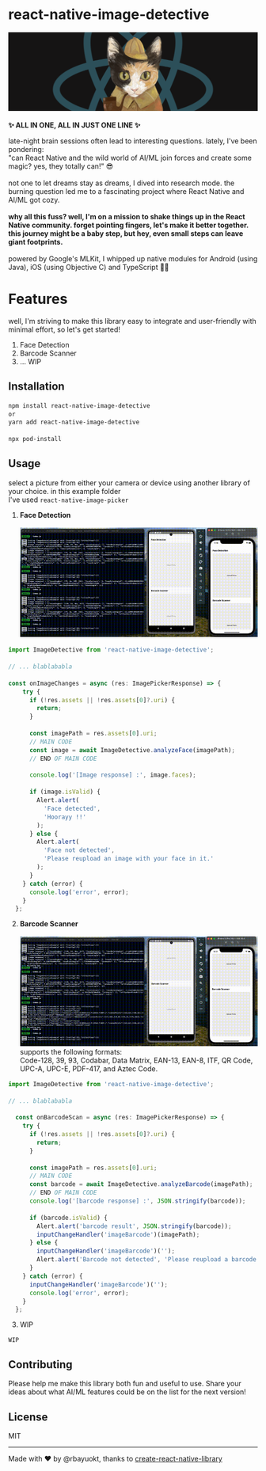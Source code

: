 # react-native-image-detective
![cover](https://github.com/rbayuokt/react-native-image-detective/blob/main/demo/cover.png?raw=true)<br/><br/>
<b>✨ ALL IN ONE, ALL IN JUST ONE LINE ✨</b>

late-night brain sessions often lead to interesting questions. lately, I've been pondering:<br />
"can React Native and the wild world of AI/ML join forces and create some magic? yes, they totally can!" 😎
<br /><br />
not one to let dreams stay as dreams, I dived into research mode. the burning question led me to a fascinating project where React Native and AI/ML got cozy.
<br /><br />
<b>why all this fuss? well, I'm on a mission to shake things up in the React Native community. forget pointing fingers, let's make it better together. this journey might be a baby step, but hey, even small steps can leave giant footprints.</b>
<br /><br />
powered by Google's MLKit, I whipped up native modules for Android (using Java), iOS (using Objective C) and TypeScript 🚀✨

# Features
well, I'm striving to make this library easy to integrate and user-friendly with minimal effort, so let's get started! <br />

1. Face Detection
2. Barcode Scanner
3. ... WIP

## Installation

```sh
npm install react-native-image-detective
or
yarn add react-native-image-detective

npx pod-install
```

## Usage 
select a picture from either your camera or device using another library of your choice. in this example folder<br />I've used `react-native-image-picker`

1. <b>Face Detection</b><br /><br/>
![face-detection-demo](https://github.com/rbayuokt/react-native-image-detective/blob/main/demo/facedetector.gif?raw=true)

```js
import ImageDetective from 'react-native-image-detective';

// ... blablababla

const onImageChanges = async (res: ImagePickerResponse) => {
    try {
      if (!res.assets || !res.assets[0]?.uri) {
        return;
      }

      const imagePath = res.assets[0].uri;
      // MAIN CODE
      const image = await ImageDetective.analyzeFace(imagePath);
      // END OF MAIN CODE

      console.log('[Image response] :', image.faces);

      if (image.isValid) {
        Alert.alert(
          'Face detected',
          'Hoorayy !!'
        );
      } else {
        Alert.alert(
          'Face not detected',
          'Please reupload an image with your face in it.'
        );
      }
    } catch (error) {
      console.log('error', error);
    }
  };
```
2. <b>Barcode Scanner</b><br/><br/>
![barcode-scanner-demo](https://github.com/rbayuokt/react-native-image-detective/blob/main/demo/barcode.gif?raw=true)<br />
supports the following formats: <br />Code-128, 39, 93, Codabar, Data Matrix, EAN-13, EAN-8, ITF, QR Code, UPC-A, UPC-E, PDF-417, and Aztec Code.

```js
import ImageDetective from 'react-native-image-detective';

// ... blablababla

  const onBarcodeScan = async (res: ImagePickerResponse) => {
    try {
      if (!res.assets || !res.assets[0]?.uri) {
        return;
      }

      const imagePath = res.assets[0].uri;
      // MAIN CODE
      const barcode = await ImageDetective.analyzeBarcode(imagePath);
      // END OF MAIN CODE
      console.log('[barcode response] :', JSON.stringify(barcode));

      if (barcode.isValid) {
        Alert.alert('barcode result', JSON.stringify(barcode));
        inputChangeHandler('imageBarcode')(imagePath);
      } else {
        inputChangeHandler('imageBarcode')('');
        Alert.alert('Barcode not detected', 'Please reupload a barcode in it.');
      }
    } catch (error) {
      inputChangeHandler('imageBarcode')('');
      console.log('error', error);
    }
  };
```

3. WIP
```
WIP
```

## Contributing
Please help me make this library both fun and useful to use. Share your ideas about what AI/ML features could be on the list for the next version!

## License

MIT

---

Made with ❤️ by @rbayuokt, thanks to [create-react-native-library](https://github.com/callstack/react-native-builder-bob)
